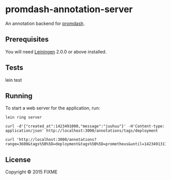 # promdash-annotation-server

An annotation backend for [promdash](http://prometheus.io/docs/visualization/promdash/).

## Prerequisites

You will need [Leiningen][] 2.0.0 or above installed.

[leiningen]: https://github.com/technomancy/leiningen

## Tests

   lein test

## Running

To start a web server for the application, run:

    lein ring server

    curl -d'{"created_at":1423491000,"message":"juuhuu"}' -H'Content-type: application/json' http://localhost:3000/annotations/tags/deployment

    curl 'http://localhost:3000/annotations?range=3600&tags%5B%5D=deployment&tags%5B%5D=prometheus&until=1423491311.424'

## License

Copyright © 2015 FIXME

